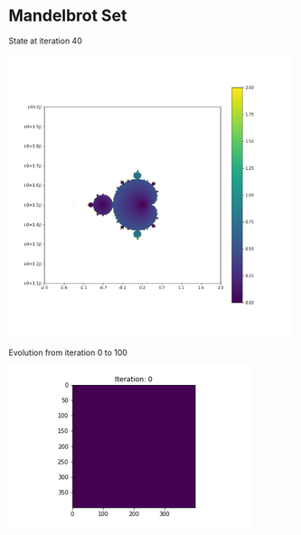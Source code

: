 # Mandelbrot Set

State at iteration 40

![image](./Mandelbrot.png)

Evolution from iteration 0 to 100

![gif](./Mandelbrot.gif)